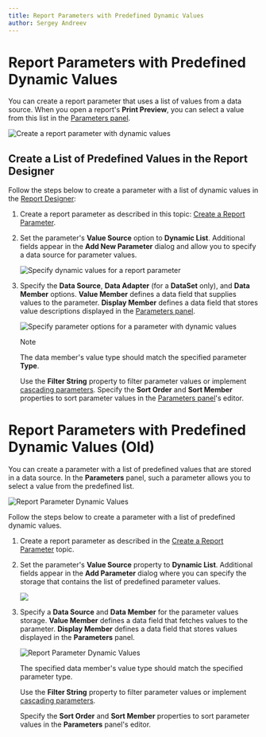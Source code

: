 ```yaml
---
title: Report Parameters with Predefined Dynamic Values
author: Sergey Andreev
---
```


# Report Parameters with Predefined Dynamic Values

You can create a report parameter that uses a list of values from a data source. When you open a report's **Print Preview**, you can select a value from this list in the [Parameters panel](parameters-panel.md).

![Create a report parameter with dynamic values](../../../../images/report-parameters-dynamic-values.png)

## Create a List of Predefined Values in the Report Designer

Follow the steps below to create a parameter with a list of dynamic values in the [Report Designer](../first-look-at-the-report-designer.md):

1. Create a report parameter as described in this topic: [Create a Report Parameter](create-a-report-parameter.md).
2. Set the parameter's **Value Source** option to **Dynamic List**. Additional fields appear in the **Add New Parameter** dialog and allow you to specify a data source for parameter values.

    ![Specify dynamic values for a report parameter](../../../../images/parameter-specify-dynamic-values.png)

3. Specify the **Data Source**, **Data Adapter** (for a **DataSet** only), and **Data Member** options. **Value Member** defines a data field that supplies values to the parameter. **Display Member** defines a data field that stores value descriptions displayed in the [Parameters panel](parameters-panel.md).

    ![Specify parameter options for a parameter with dynamic values](../../../../images/report-parameters-dynamic-values16951.png)

    > [!NOTE]
    > The data member's value type should match the specified parameter **Type**.

    Use the **Filter String** property to filter parameter values or implement [cascading parameters](cascading-report-parameters.md). Specify the **Sort Order** and **Sort Member** properties to sort parameter values in the [Parameters panel](parameters-panel.md)'s editor.

# Report Parameters with Predefined Dynamic Values (Old)

You can create a parameter with a list of predefined values that are stored in a data source. In the **Parameters** panel, such a parameter allows you to select a value from the predefined list.

![Report Parameter Dynamic Values](../../../../images/eurd-web-report-parameters-dynamic-values.png)

Follow the steps below to create a parameter with a list of predefined dynamic values.

1. Create a report parameter as described in the [Create a Report Parameter](create-a-report-parameter.md) topic.
2. Set the parameter's **Value Source** property to **Dynamic List**. Additional fields appear in the **Add Parameter** dialog where you can specify the storage that contains the list of predefined parameter values.

    ![](../../../../images/eurd-web-parameter-specify-dynamic-values.png)

3. Specify a **Data Source** and **Data Member** for the parameter values storage. **Value Member** defines a data field that fetches values to the parameter. **Display Member** defines a data field that stores values displayed in the **Parameters** panel.

	![Report Parameter Dynamic Values](../../../../images/eurd-web-report-parameters-dynamic-values-dynamic-source.png)

	The specified data member's value type should match the specified parameter type.

	Use the **Filter String** property to filter parameter values or implement [cascading parameters](cascading-report-parameters.md).

	Specify the **Sort Order** and **Sort Member** properties to sort parameter values in the **Parameters** panel's editor.
